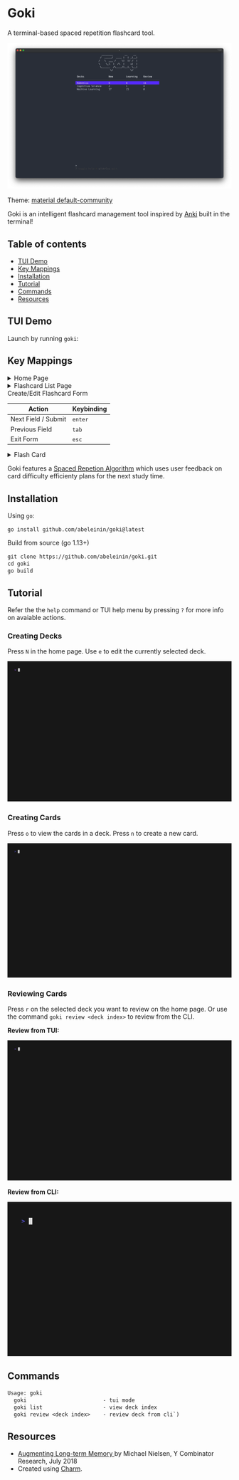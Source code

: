 # Goki

A terminal-based spaced repetition flashcard tool.

![Screenshot example of Goki](img/goki_main.png)

Theme: [material default-community](https://github.com/kaicataldo/material.vim)

Goki is an intelligent flashcard management tool inspired by 
[Anki](https://apps.ankiweb.net/) built in the terminal!

## Table of contents

- [TUI Demo](#tui-demo)
- [Key Mappings](#key-mappings)
- [Installation](#installation)
- [Tutorial](#tutorial)
- [Commands](#commands)
- [Resources](#resources)

## TUI Demo

Launch by running `goki`:

## Key Mappings

<details>
<summary>Home Page</summary>

| Action       | Keybinding |
|--------------|------------|
| Review Decks Flashcards | `r`        |
| Create New Deck         | `N`        |
| View Deck Card List     | `o`        |
| Edit Deck Name          | `e`        |
| Delete Deck      | `d`        |
| Move Up          | `up arrow`,`k`      |
| Move Down        | `down arrow`,`j`      |
| Toggle Help Menu      | `?`        |
| Quit             | `q`,`ctrl+c` |

</details>

<details>
<summary>Flashcard List Page</summary>

| Action           | Keybinding |
|------------------|------------|
| Move Up          | `up arrow`,`k`      |
| Move Down        | `down arrow`,`j`      |
| Next page        | `right arrow`,`l`      |
| Previous Page    | `left arrow`,`h`      |
| Search Flashcards | `/`        |
| New Card     | `n`        |
| Edit Card    | `e`        |
| Delete Card  | `d`        |
| Undo Deleted Card | `u`    |

</details>

<summary>Create/Edit Flashcard Form</summary>

| Action         | Keybinding |
|----------------|------------|
| Next Field / Submit | `enter`    |
| Previous Field      | `tab`      |
| Exit Form           | `esc`      |

</details>

<details>
<summary>Flash Card</summary>

| Action      | Keybinding |
|-------------|------------|
| Exit Review | `esc`      |
| Show Back   | `o`        |
| Flashcard needs repeated again | `1`        |
| Flashcard took some thought | `2`        |
| Flashcard was easy to remember | `3`        |

</details>

Goki features a [Spaced Repetion Algorithm](https://en.wikipedia.org/wiki/Spaced_repetition)
which uses user feedback on card difficulty efficienty plans for the next study time. 

## Installation

Using `go`:

```
go install github.com/abeleinin/goki@latest
```

Build from source (go 1.13+)

```
git clone https://github.com/abeleinin/goki.git
cd goki
go build
```

## Tutorial

Refer the the `help` command or TUI help menu by pressing `?` for more info
on avaiable actions.

### Creating Decks

Press `N` in the home page. Use `e` to edit the currently selected deck.

![Create new deck](img/create_deck.gif)

### Creating Cards

Press `o` to view the cards in a deck. Press `n` to create a new card.

![Create new flashcard](img/create_card.gif)

### Reviewing Cards

Press `r` on the selected deck you want to review on the home page. Or
use the command `goki review <deck index>` to review from the CLI.

**Review from TUI:**

![Review deck in tui](img/review.gif)

**Review from CLI:**

![Review deck in cli](img/review_cli.gif)

## Commands

```
Usage: goki
  goki                        - tui mode
  goki list                   - view deck index
  goki review <deck index>    - review deck from cli`)
```

## Resources

- [Augmenting Long-term Memory ](https://augmentingcognition.com/ltm.html) by Michael Nielsen, Y Combinator Research, July 2018
- Created using [Charm](https://charm.sh/).

